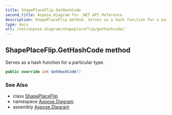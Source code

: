 ```yaml
---
title: ShapePlaceFlip.GetHashCode
second_title: Aspose.Diagram for .NET API Reference
description: ShapePlaceFlip method. Serves as a hash function for a particular type
type: docs
url: /net/aspose.diagram/shapeplaceflip/gethashcode/
---
```

## ShapePlaceFlip.GetHashCode method

Serves as a hash function for a particular type.

```csharp
public override int GetHashCode()
```

### See Also

* class [ShapePlaceFlip](../)
* namespace [Aspose.Diagram](../../shapeplaceflip/)
* assembly [Aspose.Diagram](../../../)


